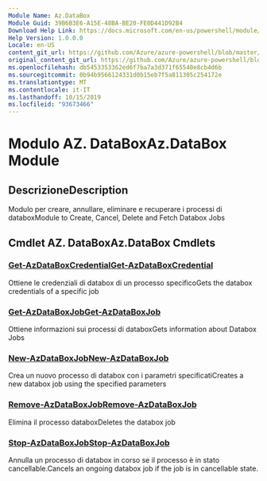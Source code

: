```yaml
---
Module Name: Az.DataBox
Module Guid: 39B6B3E6-A15E-48BA-BE20-FE0D441D92B4
Download Help Link: https://docs.microsoft.com/en-us/powershell/module/az.databox
Help Version: 1.0.0.0
Locale: en-US
content_git_url: https://github.com/Azure/azure-powershell/blob/master/src/DataBox/DataBox/help/Az.DataBox.md
original_content_git_url: https://github.com/Azure/azure-powershell/blob/master/src/DataBox/DataBox/help/Az.DataBox.md
ms.openlocfilehash: db5453353362ed6f7ba7a3d371f65540e8cb4d6b
ms.sourcegitcommit: 0b94b9566124331d0b15eb7f5a811305c254172e
ms.translationtype: MT
ms.contentlocale: it-IT
ms.lasthandoff: 10/15/2019
ms.locfileid: "93673466"
---
```

# <span data-ttu-id="c5ad0-101">Modulo AZ. DataBox</span><span class="sxs-lookup"><span data-stu-id="c5ad0-101">Az.DataBox Module</span></span>
## <span data-ttu-id="c5ad0-102">Descrizione</span><span class="sxs-lookup"><span data-stu-id="c5ad0-102">Description</span></span>
<span data-ttu-id="c5ad0-103">Modulo per creare, annullare, eliminare e recuperare i processi di databox</span><span class="sxs-lookup"><span data-stu-id="c5ad0-103">Module to Create, Cancel, Delete and Fetch Databox Jobs</span></span>

## <span data-ttu-id="c5ad0-104">Cmdlet AZ. DataBox</span><span class="sxs-lookup"><span data-stu-id="c5ad0-104">Az.DataBox Cmdlets</span></span>
### [<span data-ttu-id="c5ad0-105">Get-AzDataBoxCredential</span><span class="sxs-lookup"><span data-stu-id="c5ad0-105">Get-AzDataBoxCredential</span></span>](Get-AzDataBoxCredential.md)
<span data-ttu-id="c5ad0-106">Ottiene le credenziali di databox di un processo specifico</span><span class="sxs-lookup"><span data-stu-id="c5ad0-106">Gets the databox credentials of a specific job</span></span>

### [<span data-ttu-id="c5ad0-107">Get-AzDataBoxJob</span><span class="sxs-lookup"><span data-stu-id="c5ad0-107">Get-AzDataBoxJob</span></span>](Get-AzDataBoxJob.md)
<span data-ttu-id="c5ad0-108">Ottiene informazioni sui processi di databox</span><span class="sxs-lookup"><span data-stu-id="c5ad0-108">Gets information about Databox Jobs</span></span>

### [<span data-ttu-id="c5ad0-109">New-AzDataBoxJob</span><span class="sxs-lookup"><span data-stu-id="c5ad0-109">New-AzDataBoxJob</span></span>](New-AzDataBoxJob.md)
<span data-ttu-id="c5ad0-110">Crea un nuovo processo di databox con i parametri specificati</span><span class="sxs-lookup"><span data-stu-id="c5ad0-110">Creates a new databox job using the specified parameters</span></span>

### [<span data-ttu-id="c5ad0-111">Remove-AzDataBoxJob</span><span class="sxs-lookup"><span data-stu-id="c5ad0-111">Remove-AzDataBoxJob</span></span>](Remove-AzDataBoxJob.md)
<span data-ttu-id="c5ad0-112">Elimina il processo databox</span><span class="sxs-lookup"><span data-stu-id="c5ad0-112">Deletes the databox job</span></span>

### [<span data-ttu-id="c5ad0-113">Stop-AzDataBoxJob</span><span class="sxs-lookup"><span data-stu-id="c5ad0-113">Stop-AzDataBoxJob</span></span>](Stop-AzDataBoxJob.md)
<span data-ttu-id="c5ad0-114">Annulla un processo di databox in corso se il processo è in stato cancellable.</span><span class="sxs-lookup"><span data-stu-id="c5ad0-114">Cancels an ongoing databox job if the job is in cancellable state.</span></span>

